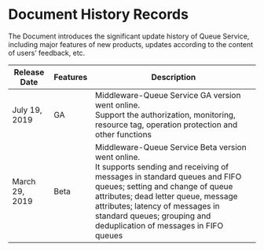 # Document History Records

The Document introduces the significant update history of Queue Service, including major features of new products, updates according to the content of users’ feedback, etc.

|Release Date|Features|Description|
|-|-|-|
|July 19, 2019|GA|Middleware-Queue Service GA version went online. <br/> Support the authorization, monitoring, resource tag, operation protection and other functions|
|March 29, 2019|Beta|Middleware-Queue Service Beta version went online. <br/>It supports sending and receiving of messages in standard queues and FIFO queues; setting and change of queue attributes; dead letter queue, message attributes; latency of messages in standard queues; grouping and deduplication of messages in FIFO queues|
